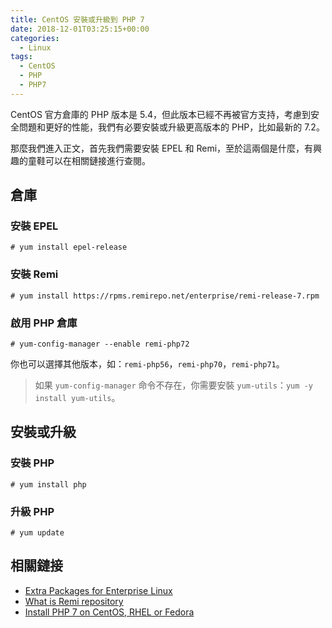```yaml
---
title: CentOS 安裝或升級到 PHP 7
date: 2018-12-01T03:25:15+00:00
categories:
  - Linux
tags:
  - CentOS
  - PHP
  - PHP7
---
```


CentOS 官方倉庫的 PHP 版本是 5.4，但此版本已經不再被官方支持，考慮到安全問題和更好的性能，我們有必要安裝或升級更高版本的 PHP，比如最新的 7.2。

<!--more-->

那麼我們進入正文，首先我們需要安裝 EPEL 和 Remi，至於這兩個是什麼，有興趣的童鞋可以在相關鏈接進行查閱。

## 倉庫

### 安裝 EPEL

```shell
# yum install epel-release
```

### 安裝 Remi

```shell
# yum install https://rpms.remirepo.net/enterprise/remi-release-7.rpm
```

### 啟用 PHP 倉庫

```shell
# yum-config-manager --enable remi-php72
```

你也可以選擇其他版本，如：`remi-php56`，`remi-php70`，`remi-php71`。

> 如果 `yum-config-manager` 命令不存在，你需要安裝 `yum-utils`：`yum -y install yum-utils`。

## 安裝或升級

### 安裝 PHP

```shell
# yum install php
```

### 升級 PHP

```shell
# yum update
```

## 相關鏈接

  * [Extra Packages for Enterprise Linux][1]
  * [What is Remi repository][2]
  * [Install PHP 7 on CentOS, RHEL or Fedora][3]

 [1]: https://fedoraproject.org/wiki/EPEL
 [2]: https://blog.remirepo.net/pages/English-FAQ#goal
 [3]: https://blog.remirepo.net/post/2016/02/14/Install-PHP-7-on-CentOS-RHEL-Fedora

